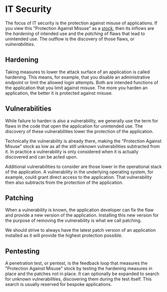 # IT Security

The focus of IT security is the protection against misuse of applications. If
you view this "Protection Against Misuse" as a [stock](/docs/systems/index.md),
then its inflows are the *hardening* of intended use and the *patching* of
flaws that lead to unintended use. The outflow is the discovery of those
flaws, or *vulnerabilities*.

## Hardening

Taking measures to lower the attack surface of an application is called
hardening. This means, for example, that you disable an administrative endpoint
or limit the allowed login attempts. Both are intended functions of the
application that you limit against misuse. The more you harden an application,
the better it is protected against misuse.

## Vulnerabilities

While failure to harden is also a vulnerability, we generally use the term for
flaws in the code that open the application for unintended use. The discovery
of these vulnerabilities lower the protection of the application.

Technically the vulnerability is already there, making the "Protection Against
Misuse" stock as low as all the still unknown vulnerabilities subtracted from
it. In practice a vulnerability is only considered when it is actually
discovered and can be acted upon.

Additional vulnerabilities to consider are those lower in the operational
stack of the application. A vulnerability in the underlying operating system,
for example, could grant direct access to the application. That vulnerability
then also subtracts from the protection of the application.

## Patching

When a vulnerability is known, the application developer can fix the flaw and
provide a new version of the application. Installing this new version for the
purpose of removing the vulnerability is what we call patching.

We should strive to always have the latest patch version of an application
installed as it will provide the highest protection possible.

## Pentesting

A penetration test, or pentest, is the feedback loop that measures the
"Protection Against Misuse" stock by testing the hardening measures in place
and the patches not in place. It can optionally be expanded to search for
unknown vulnerabilities, discovering them during the test itself. This search
is usually reserved for bespoke applications.

